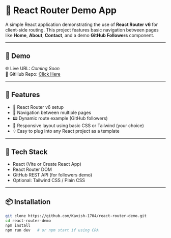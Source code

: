 # 🧭 React Router Demo App

A simple React application demonstrating the use of **React Router v6** for client-side routing. This project features basic navigation between pages like **Home**, **About**, **Contact**, and a demo **GitHub Followers** component.

---

## 🚀 Demo

🌐 Live URL: _Coming Soon_  
📁 GitHub Repo: [Click Here](https://github.com/Kavish-1704/ReactRouterProject/tree/main/ReactRouter/src/components)

---

## 📌 Features

- 🚦 React Router v6 setup
- 🔗 Navigation between multiple pages
- 📟 Dynamic route example (GitHub followers)
- 📱 Responsive layout using basic CSS or Tailwind (your choice)
- 💡 Easy to plug into any React project as a template

---

## 🧰 Tech Stack

- React (Vite or Create React App)
- React Router DOM
- GitHub REST API (for followers demo)
- Optional: Tailwind CSS / Plain CSS

---

## 📦 Installation

```bash
git clone https://github.com/Kavish-1704/react-router-demo.git
cd react-router-demo
npm install
npm run dev   # or npm start if using CRA